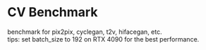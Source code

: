 # CV Benchmark
benchmark for pix2pix, cyclegan, t2v, hifacegan, etc.\
tips: set batch_size to 192 on RTX 4090 for the best performance.
